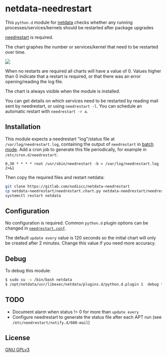 # netdata-needrestart

This `python.d` module for [netdata](https://my-netdata.io/) checks whether any running processes/services/kernels should be restarted after package upgrades

[needrestart](https://fiasko.io/tag/needrestart.html) is required.

The chart graphes the number or services/kernel that need to be restarted over time.

![](https://i.imgur.com/ebD2MTW.png)

When no restarts are required all charts will have a value of 0. Values higher than 0 indicate that a restart is required, or that there was an error opening/reading the log file.

The chart is always visible when the module is installed.

You can get details on which services need to be restarted by reading mail sent by needrestart, or using `needrestart -l`. You can schedule an automatic restart with `needrestart -r a`.


## Installation

This module expects a needrestart "log"/status file at `/var/log/needrestart.log`, containing the output of `needrestart` in [batch mode](https://github.com/liske/needrestart/blob/master/README.batch.md). Add a cron job to generate this file periodically, for example in `/etc/cron.d/needrestart`:

```
0,30 * * * * root /usr/sbin/needrestart -b > /var/log/needrestart.log 2>&1
```

Then copy the required files and restart netdata:

```bash
git clone https://gitlab.com/nodiscc/netdata-needrestart
cp netdata-needrestart/needrestart.chart.py netdata-needrestart/needrestart.conf /opt/netdata/python.d/
systemctl restart netdata
```

## Configuration

No configuration is required. Common `python.d` plugin options can be changed in [`needrestart.conf`](needrestart.conf).

The default `update every` value is 120 seconds so the initial chart will only be created after 2 minutes. Change this value if you need more accuracy.


## Debug

To debug this module:

```bash
$ sudo su -s /bin/bash netdata
$ /opt/netdata/usr/libexec/netdata/plugins.d/python.d.plugin 1  debug trace needrestart
```

## TODO

- Document alarm when status != 0 for more than `update every`
- Configure needrestart to generate the status file after each APT run (see `/etc/needrestart/notify.d/600-mail`)

## License

[GNU GPLv3](LICENSE)
